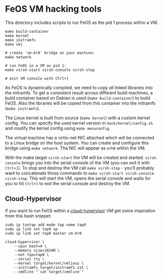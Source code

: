 FeOS VM hacking tools
=======================

This directory includes scripts to run FeOS as the pid 1 process within a VM.

    make build-container
    make kernel
    make initramfs
    make uki

    # create `vm-br0` bridge on your machine:
    make network

    # run FeOS in a VM as pid 1:
    make virsh-start virsh-console virsh-stop

    # exit VM console with Ctrl+]


As FeOS is dynamically compiled, we need to copy all linked libraries into the initramfs. To get a consistent result across different build machines, a build container based on Debian is used (`make build-container`) to build FeOS. Also the libraries will be copied from this container into the initramfs (`make initramfs`).

The Linux kernel is built from source (`make kernel`) with a custom kernel config. You can specify the used kernel version in `hack/kernel/config.sh` and modify the kernel config using `make menuconfig`.

The virtual machine has a virtio-net NIC attached which will be connected to a Linux bridge on the host system. You can create and configure this bridge using `make network`. The NIC will appear as `eth0` within the VM.

With the make target `virsh-start` the VM will be created and started. `virsh-console` brings you into the serial console of the VM (you can exit it with `Ctrl+]`). To stop and destroy the VM call `make virsh-stop` - you'll probably want to concatenate those commands to `make virsh-start virsh-console virsh-stop`. This will start the VM, opens the serial console and waits for you to hit `Ctrl+]` to exit the serial console and destroy the VM.


## Cloud-Hypervisor
If you want to run FeOS within a [cloud-hypervisor](https://www.cloudhypervisor.org/) VM get some inspiration from this bash snippet:

    sudo ip tuntap add mode tap name tap0
    sudo ip link set tap0 up
    sudo ip link set tap0 master vm-br0
    
    cloud-hypervisor \
        --cpus boot=4 \
        --memory size=1024M \
        --net tap=tap0 \
        --serial tty \
        --kernel target/kernel/vmlinuz \
        --initramfs target/initramfs.zst \
        --cmdline "`cat target/cmdline`"


